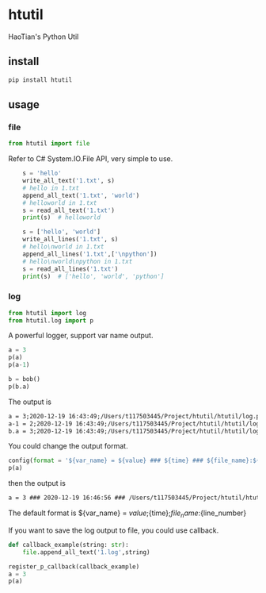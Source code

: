 # htutil

HaoTian's Python Util

## install

```sh
pip install htutil
```

## usage

### file

```python
from htutil import file
```

Refer to C# System.IO.File API, very simple to use.

```python
    s = 'hello'
    write_all_text('1.txt', s)
    # hello in 1.txt
    append_all_text('1.txt', 'world')
    # helloworld in 1.txt
    s = read_all_text('1.txt')
    print(s)  # helloworld

    s = ['hello', 'world']
    write_all_lines('1.txt', s)
    # hello\nworld in 1.txt
    append_all_lines('1.txt',['\npython'])
    # hello\nworld\npython in 1.txt
    s = read_all_lines('1.txt')
    print(s)  # ['hello', 'world', 'python']
```

### log

```python
from htutil import log
from htutil.log import p
```

A powerful logger, support var name output.

```python
a = 3
p(a)
p(a-1)

b = bob()
p(b.a)
```

The output is

```txt
a = 3;2020-12-19 16:43:49;/Users/t117503445/Project/htutil/htutil/log.py:55
a-1 = 2;2020-12-19 16:43:49;/Users/t117503445/Project/htutil/htutil/log.py:56
b.a = 3;2020-12-19 16:43:49;/Users/t117503445/Project/htutil/htutil/log.py:58
```

You could change the output format.

```python
config(format = '${var_name} = ${value} ### ${time} ### ${file_name}:${line_number}')
p(a)
```

then the output is

```txt
a = 3 ### 2020-12-19 16:46:56 ### /Users/t117503445/Project/htutil/htutil/log.py:60
```

The default format is ${var_name} = ${value};${time};${file_name}:${line_number}

If you want to save the log output to file, you could use callback.

```python
def callback_example(string: str):
    file.append_all_text('1.log',string)

register_p_callback(callback_example)
a = 3
p(a)
```
